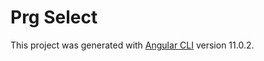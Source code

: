 # Prg Select

This project was generated with [Angular CLI](https://github.com/angular/angular-cli) version 11.0.2.